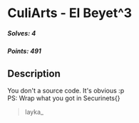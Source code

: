 # CuliArts - El Beyet^3

##### Solves: 4
##### Points: 491

## Description
You don't a source code. It's obvious :p<br>
PS: Wrap what you got in Securinets{}
> layka_


